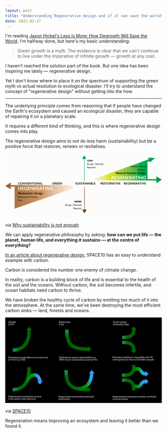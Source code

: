 ```yaml
---
layout: post
title: "Understanding Regenerative design and if it can save the world"
date: 2022-03-27
---
```



I'm reading [Jason Hickel's Less is More: How Degrowth Will Save the World](https://www.goodreads.com/en/book/show/53328332-less-is-more). I'm halfway done, but here's my basic understanding:

> Green growth is a myth. The evidence is clear that we can't continue to live under the imperative of infinite growth — growth at any cost.

I haven't reached the solution part of the book. But one idea has been inspiring me lately — regenerative design.

Yet I don't know where to place it on the spectrum of supporting the green myth vs actual resolution to ecological disaster. I'll try to understand the concept of "regenerative design" without getting into the how.

---

The underlying principle comes from reasoning that if people have changed the Earth's ecosystem and caused an ecological disaster, they are capable of repairing it on a planetary scale.

It requires a different kind of thinking, and this is where regenerative design comes into play.

The regenerative design aims to not do less harm (sustainability) but be a positive force that restores, renews or revitalises.

![regenerative design](/assets/regenerative-design.jpeg)

via [Why sustainability is not enough](https://earthbound.report/2019/03/21/why-sustainability-is-not-enough/)

We can apply regenerative philosophy by asking: **how can we put life — the planet, human life, and everything it sustains — at the centre of everything?**

[In an article about regenerative design](https://space10.com/regenerative-by-design/), SPACE10 has an easy to understand example with carbon.

Carbon is considered the number one enemy of climate change.

In reality, carbon is a building block of life and is essential to the health of the soil and the oceans. Without carbon, the soil becomes infertile, and ocean habitats need carbon to thrive.

We have broken the healthy cycle of carbon by emitting too much of it into the atmosphere. At the same time, we've been destroying the most efficient carbon sinks — land, forests and oceans.


![regenerative design by SPACE10](/assets/regenerative-spce10.jpeg)

via [SPACE10](https://space10.com/regenerative-by-design/)

Regeneration means improving an ecosystem and leaving it better than we found it.


